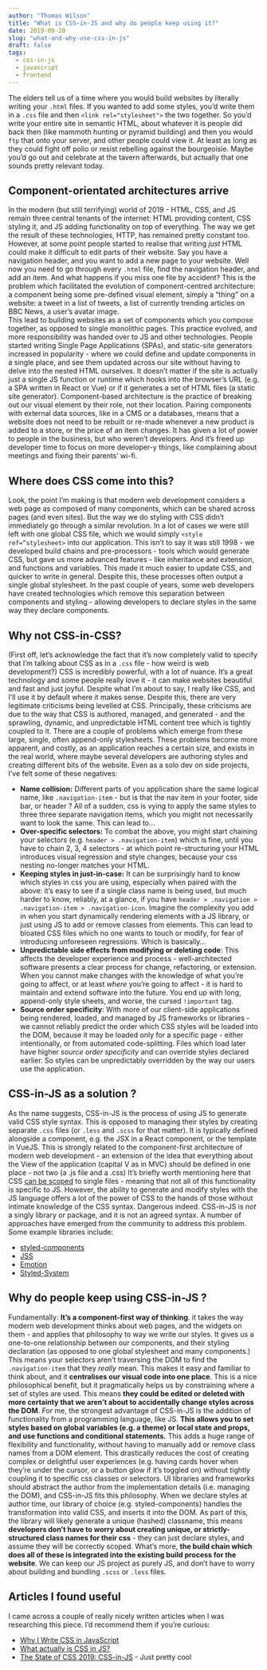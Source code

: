 ```yaml
---
author: "Thomas Wilson"
title: "What is CSS-in-JS and why do people keep using it?"
date: 2019-09-20
slug: "what-and-why-use-css-in-js"
draft: false
tags:
  - css-in-js
  - javascript
  - frontend
---
```


The elders tell us of a time where you would build websites by literally writing your `.html` files. If you wanted to add some styles, you’d write them in a `.css` file and then `<link rel="stylesheet">` the two together. So you’d write your entire site in semantic HTML, about whatever it is people did back then (like mammoth hunting or pyramid building) and then you would `ftp` that onto your server, and other people could view it. At least as long as they could fight off polio or resist rebelling against the bourgeoisie. Maybe you’d go out and celebrate at the tavern afterwards, but actually that one sounds pretty relevant today.

## Component-orientated architectures arrive

In the modern (but still terrifying) world of 2019 - HTML, CSS, and JS remain three central tenants of the internet: HTML providing content, CSS styling it, and JS adding functionality on top of everything. The way we get the result of these technologies, HTTP, has remained pretty constant too.
However, at some point people started to realise that writing _just_ HTML could make it difficult to edit parts of their website. Say you have a navigation header, and you want to add a new page to your website. Well now you need to go through every `.html` file, find the navigation header, and add an item. And what happens if you miss one file by accident?
This is the problem which facilitated the evolution of component-centred architecture: a component being some pre-defined visual element, simply a “thing” on a website: a tweet in a list of tweets, a list of currently trending articles on BBC News, a user’s avatar image.  
This lead to building websites as a set of components which you compose together, as opposed to single monolithic pages. This practice evolved, and more responsibility was handed over to JS and other technologies. People started writing Single Page Applications (SPAs), and static-site generators increased in popularity - where we could define and update components in a single place, and see them updated across our site without having to delve into the nested HTML ourselves. It doesn’t matter if the site is actually just a single JS function or runtime which hooks into the browser’s URL (e.g. a SPA written in React or Vue) or if it generates a set of HTML files (a static site generator). Component-based architecture is the practice of breaking out our visual element by their role, not their location.
Pairing components with external data sources, like in a CMS or a databases, means that a website does not need to be rebuilt or re-made whenever a new product is added to a store, or the price of an item changes. It has given a lot of power to people in the business, but who weren’t developers. And it’s freed up developer time to focus on more developer-y things, like complaining about meetings and fixing their parents’ wi-fi.

## Where does CSS come into this?

Look, the point I’m making is that modern web development considers a web page as composed of many components, which can be shared across pages (and even sites). But the way we do styling with CSS didn’t immediately go through a similar revolution. In a lot of cases we were still left with one global CSS file, which we would simply `<style ref=“stylesheet>` into our application.
This isn’t to say it was still 1998 - we developed build chains and pre-processors - tools which would generate CSS, but gave us more advanced features - like inheritance and extension, and functions and variables. This made it much easier to update CSS, and quicker to write in general.
Despite this, these processes often output a single global stylesheet. In the past couple of years, some web developers have created technologies which remove this separation between components and styling - allowing developers to declare styles in the same way they declare components.

## Why not CSS-in-CSS?

(First off, let’s acknowledge the fact that it’s now completely valid to specify that I’m talking about CSS as in a `.css` file - how weird is web development?)
CSS is incredibly powerful, with a lot of nuance. It’s a great technology and some people really love it - it can make websites beautiful and fast and just joyful. Despite what I’m about to say, I really like CSS, and I’ll use it by default where it makes sense.
Despite this, there are very legitimate criticisms being levelled at CSS. Principally, these criticisms are due to the way that CSS is authored, managed, and generated - and the sprawling, dynamic, and unpredictable HTML content tree which is tightly coupled to it.
There are a couple of problems which emerge from these large, single, often append-only stylesheets. These problems become more apparent, and costly, as an application reaches a certain size, and exists in the real world, where maybe several developers are authoring styles and creating different bits of the website. Even as a solo dev on side projects, I’ve felt some of these negatives:

- **Name collision:** Different parts of you application share the same logical name, like `.navigation-item` - but is that the nav item in your footer, side bar, or header ? All of a sudden, css is vying to apply the same styles to three three separate navigation items, which you might not necessarily want to look the same. This can lead to…
- **Over-specific selectors:** To combat the above, you might start chaining your selectors (e.g. `header > .navigation-item`) which is fine, until you have to chain 2, 3, 4 selectors - at which point re-structuring your HTML introduces visual regression and style changes, because your css nesting no-longer matches your HTML.
- **Keeping styles in just-in-case:** It can be surprisingly hard to know which styles in css you are using, especially when paired with the above: it’s easy to see if a single class name is being used, but much harder to know, reliably, at a glance, if you have `header > .navigation > .navigation-item > .navigation-icon`. Imagine the complexity you add in when you start dynamically rendering elements with a JS library, or just using JS to add or remove classes from elements. This can lead to bloated CSS files which no one wants to touch or modify, for fear of introducing unforeseen regressions. Which is basically…
- **Unpredictable side effects from modifying or deleting code**: This affects the developer experience and process - well-architected software presents a clear process for change, refactoring, or extension. When you cannot make changes with the knowledge of what you’re going to affect, or at least _where_ you’re going to affect - it is hard to maintain and extend software into the future. You end up with long, append-only style sheets, and worse, the cursed `!important` tag.
- **Source order specificity**: With more of our client-side applications being rendered, loaded, and managed by JS frameworks or libraries - we cannot reliably predict the order which CSS styles will be loaded into the DOM, because it may be loaded only for a specific page - either intentionally, or from automated code-splitting. Files which load later have higher _source order specificity_ and can override styles declared earlier. So styles can be unpredictably overridden by the way our users use the application.

## CSS-in-JS as a solution ?

As the name suggests, CSS-in-JS is the process of using JS to generate valid CSS style syntax. This is opposed to managing their styles by creating separate `.css` files (or `.less` and `.scss` for that matter). It is typically defined alongside a component, e.g. the JSX in a React component, or the template in VueJS. This is strongly related to the component-first architecture of modern web development - an extension of the idea that everything about the View of the application (capital V as in MVC) should be defined in one place - not two (a .js file and a .css)
It’s briefly worth mentioning here that CSS [can be scoped](https://medium.com/@pioul/modular-css-with-react-61638ae9ea3e) to single files - meaning that not all of this functionality is specific to JS. However, the ability to generate and modify styles with the JS language offers a lot of the power of CSS to the hands of those without intimate knowledge of the CSS syntax. Dangerous indeed.
CSS-in-JS is _not_ a singly library or package, and it is not an agreed syntax. A number of approaches have emerged from the community to address this problem. Some example libraries include:

- [styled-components](https://www.styled-components.com)
- [JSS](https://cssinjs.org/?v=v10.0.0-alpha.25)
- [Emotion](https://emotion.sh/docs/introduction)
- [Styled-System](https://styled-system.com)

## Why do people keep using CSS-in-JS ?

Fundamentally: **It’s a component-first way of thinking**. it takes the way modern web development thinks about web pages, and the widgets on them - and applies that philosophy to way we write our styles. It gives us a one-to-one relationship between our components, and their styling declaration (as opposed to one global stylesheet and many components.) This means your selectors aren’t traversing the DOM to find the `.navigation-item` that they _really_ mean.
This makes it easy and familiar to think about, and it **centralises our visual code into one place**. This is a nice philosophical benefit, but it pragmatically helps us by constraining where a set of styles are used. This means **they could be edited or deleted with more certainty that we aren’t about to accidentally change styles across the DOM**.
For me, the strongest advantage of CSS-in-JS is the addition of functionality from a programming language, like JS. **This allows you to set styles based on global variables (e.g. a theme) or local state and props, and use functions and conditional statements.** This adds a huge range of flexibility and functionality, without having to manually add or remove class names from a DOM element. This drastically reduces the cost of creating complex or delightful user experiences (e.g. having cards hover when they’re under the cursor, or a button glow if it’s toggled on) without tightly coupling it to specific css classes or selectors. UI libraries and frameworks should abstract the author from the implementation details (i.e. managing the DOM), and CSS-in-JS fits this philosophy.
When we declare styles at author time, our library of choice (e.g. styled-components) handles the transformation into valid CSS, and inserts it into the DOM. As part of this, the library will likely generate a unique (hashed) classname, this means **developers don’t have to worry about creating unique, or strictly-structured class names for their css** - they can just declare styles, and assume they will be correctly scoped.
What’s more, **the build chain which does all of these is integrated into the existing build process for the website**. We can keep our JS project as purely JS, and don’t have to worry about building and bundling `.scss` or `.less` files.

## Articles I found useful

I came across a couple of really nicely written articles when I was researching this piece. I’d recommend them if you’re curious:

- [Why I Write CSS in JavaScript](https://mxstbr.com/thoughts/css-in-js/)
- [What actually is CSS in JS?](https://medium.com/dailyjs/what-is-actually-css-in-js-f2f529a2757)
- [The State of CSS 2019: CSS-in-JS](https://2019.stateofcss.com/technologies/css-in-js/) - Just pretty cool
